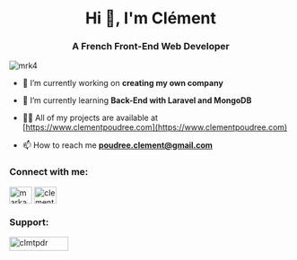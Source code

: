 <h1 align="center">Hi 👋, I'm Clément</h1>
<h3 align="center">A French Front-End Web Developer</h3>

<p align="left"> <img src="https://komarev.com/ghpvc/?username=mrk4&label=Profile%20views&color=0e75b6&style=flat" alt="mrk4" /> </p>

- 🔭 I’m currently working on **creating my own company**

- 🌱 I’m currently learning **Back-End with Laravel and MongoDB**

- 👨‍💻 All of my projects are available at [https://www.clementpoudree.com](https://www.clementpoudree.com)

- 📫 How to reach me **poudree.clement@gmail.com**

<h3 align="left">Connect with me:</h3>
<p align="left">
<a href="https://codepen.io/markaa" target="blank"><img align="center" src="https://raw.githubusercontent.com/rahuldkjain/github-profile-readme-generator/master/src/images/icons/Social/codepen.svg" alt="markaa" height="30" width="40" /></a>
<a href="https://linkedin.com/in/clementpdr" target="blank"><img align="center" src="https://raw.githubusercontent.com/rahuldkjain/github-profile-readme-generator/master/src/images/icons/Social/linked-in-alt.svg" alt="clementpdr" height="30" width="40" /></a>
</p>

<h3 align="left">Support:</h3>
<p><a href="https://ko-fi.com/clmtpdr"> <img align="left" src="https://cdn.ko-fi.com/cdn/kofi3.png?v=3" height="25" width="105" alt="clmtpdr" /></a></p><br><br>
